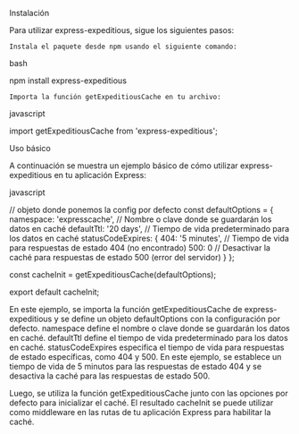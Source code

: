 Instalación

Para utilizar express-expeditious, sigue los siguientes pasos:

    Instala el paquete desde npm usando el siguiente comando:

bash

npm install express-expeditious

    Importa la función getExpeditiousCache en tu archivo:

javascript

import getExpeditiousCache from 'express-expeditious';

Uso básico

A continuación se muestra un ejemplo básico de cómo utilizar express-expeditious en tu aplicación Express:

javascript

// objeto donde ponemos la config por defecto
const defaultOptions = {
    namespace: 'expresscache', // Nombre o clave donde se guardarán los datos en caché
    defaultTtl: '20 days', // Tiempo de vida predeterminado para los datos en caché
    statusCodeExpires: {
        404: '5 minutes', // Tiempo de vida para respuestas de estado 404 (no encontrado)
        500: 0 // Desactivar la caché para respuestas de estado 500 (error del servidor)
    }
};

const cacheInit = getExpeditiousCache(defaultOptions);

export default cacheInit;

En este ejemplo, se importa la función getExpeditiousCache de express-expeditious y se define un objeto defaultOptions con la configuración por defecto. namespace define el nombre o clave donde se guardarán los datos en caché. defaultTtl define el tiempo de vida predeterminado para los datos en caché. statusCodeExpires especifica el tiempo de vida para respuestas de estado específicas, como 404 y 500. En este ejemplo, se establece un tiempo de vida de 5 minutos para las respuestas de estado 404 y se desactiva la caché para las respuestas de estado 500.

Luego, se utiliza la función getExpeditiousCache junto con las opciones por defecto para inicializar el caché. El resultado cacheInit se puede utilizar como middleware en las rutas de tu aplicación Express para habilitar la caché.
